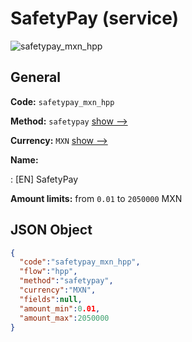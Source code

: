 
# SafetyPay (service) 
![safetypay_mxn_hpp](https://static.openfintech.io/payment_methods/safetypay_mxn_hpp/logo.svg?w=400&c=v0.59.26#w200)  

## General 
 
**Code:** `safetypay_mxn_hpp` 
 
**Method:** `safetypay` 
 [show -->](/payment-methods/safetypay/) 
 
**Currency:** `MXN` [show -->](/currencies/MXN/) 
 
**Name:** 
 
:	[EN] SafetyPay 
 
**Amount limits:** from `0.01` to `2050000` MXN 

## JSON Object 

```json
{
  "code":"safetypay_mxn_hpp",
  "flow":"hpp",
  "method":"safetypay",
  "currency":"MXN",
  "fields":null,
  "amount_min":0.01,
  "amount_max":2050000
}
```  
